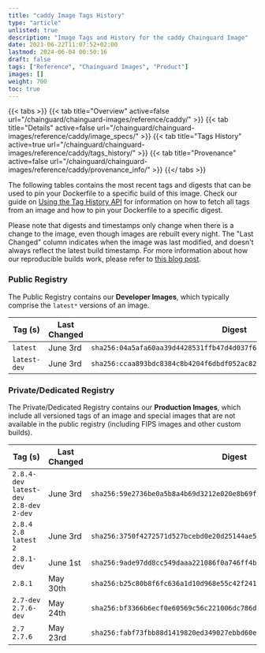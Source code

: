 ```yaml
---
title: "caddy Image Tags History"
type: "article"
unlisted: true
description: "Image Tags and History for the caddy Chainguard Image"
date: 2023-06-22T11:07:52+02:00
lastmod: 2024-06-04 00:50:16
draft: false
tags: ["Reference", "Chainguard Images", "Product"]
images: []
weight: 700
toc: true
---
```


{{< tabs >}}
{{< tab title="Overview" active=false url="/chainguard/chainguard-images/reference/caddy/" >}}
{{< tab title="Details" active=false url="/chainguard/chainguard-images/reference/caddy/image_specs/" >}}
{{< tab title="Tags History" active=true url="/chainguard/chainguard-images/reference/caddy/tags_history/" >}}
{{< tab title="Provenance" active=false url="/chainguard/chainguard-images/reference/caddy/provenance_info/" >}}
{{</ tabs >}}

The following tables contains the most recent tags and digests that can be used to pin your Dockerfile to a specific build of this image. Check our guide on [Using the Tag History API](/chainguard/chainguard-images/using-the-tag-history-api/) for information on how to fetch all tags from an image and how to pin your Dockerfile to a specific digest.

Please note that digests and timestamps only change when there is a change to the image, even though images are rebuilt every night. The "Last Changed" column indicates when the image was last modified, and doesn't always reflect the latest build timestamp. For more information about how our reproducible builds work, please refer to [this blog post](https://www.chainguard.dev/unchained/reproducing-chainguards-reproducible-image-builds).

### Public Registry
The Public Registry contains our **Developer Images**, which typically comprise the `latest*` versions of an image.

| Tag (s)       | Last Changed | Digest                                                                    |
|---------------|--------------|---------------------------------------------------------------------------|
|  `latest`     | June 3rd     | `sha256:04a5afa60aa39d4428531ffb47d4d037f67aa206a16567879996b8769769475f` |
|  `latest-dev` | June 3rd     | `sha256:ccaa893bdc8384c8b4204f6dbdf052ac8247b3a7c492c9b72d5d91e5ce5e783b` |


### Private/Dedicated Registry
The Private/Dedicated Registry contains our **Production Images**, which include all versioned tags of an image and special images that are not available in the public registry (including FIPS images and other custom builds).

| Tag (s)                                     | Last Changed | Digest                                                                    |
|---------------------------------------------|--------------|---------------------------------------------------------------------------|
|  `2.8.4-dev` `latest-dev` `2.8-dev` `2-dev` | June 3rd     | `sha256:59e2736be0a5b8a4b69d3212e020e8b69f683f586893e2267dce81eca9c49e96` |
|  `2.8.4` `2.8` `latest` `2`                 | June 3rd     | `sha256:3750f4272571d527bcebd0e20d25144ae5d66f9bbaf385b8812468cfef479373` |
|  `2.8.1-dev`                                | June 1st     | `sha256:9ade97dd8cc549daaa221086f0a746ff4ba789cbe41bfaa8da3db84367354184` |
|  `2.8.1`                                    | May 30th     | `sha256:b25c80b8f6fc636a1d10d968e55c42f24114ffe79a1a37a9e61475ed86294bd8` |
|  `2.7-dev` `2.7.6-dev`                      | May 24th     | `sha256:bf3366b6ecf0e60569c56c221006dc786d2fd6f850d57a45bde759a87367bd04` |
|  `2.7` `2.7.6`                              | May 23rd     | `sha256:fabf73fbb88d1419820ed349027ebbd60e3156397e7d60452371a2f9375276a6` |

